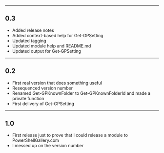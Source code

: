 ---------
0.3
---------
* Added release notes
* Added context-based help for Get-GPSetting
* Updated tagging
* Updated module help and README.md
* Updated output for Get-GPSetting

---------
0.2
---------
* First real version that does something useful
* Resequenced version number
* Renamed Get-GPKnownFolder to Get-GPKnownFolderId and made a private function
* First delivery of Get-GPSetting

---------
1.0
---------
* First release just to prove that I could release a module to PowerShellGallery.com
* I messed up on the version number
